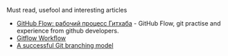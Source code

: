Must read, usefool and interesting articles
- [GitHub Flow: рабочий процесс Гитхаба](https://habr.com/ru/post/189046/) - GitHub Flow, git practise and experience from github developers.
- [Gitflow Workflow](https://www.atlassian.com/git/tutorials/comparing-workflows/gitflow-workflow)
- [A successful Git branching model](https://nvie.com/posts/a-successful-git-branching-model/)